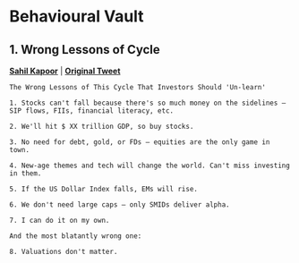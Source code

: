 # **Behavioural Vault**


## **1. Wrong Lessons of Cycle**
**[Sahil Kapoor](https://x.com/arindam___paul/status/1924869038167228797)** | **[Original Tweet](https://x.com/SahilKapoor/status/1910546333775401156)**


```
The Wrong Lessons of This Cycle That Investors Should 'Un-learn'

1. Stocks can't fall because there's so much money on the sidelines – SIP flows, FIIs, financial literacy, etc.

2. We'll hit $ XX trillion GDP, so buy stocks.

3. No need for debt, gold, or FDs – equities are the only game in town.

4. New-age themes and tech will change the world. Can't miss investing in them.

5. If the US Dollar Index falls, EMs will rise.

6. We don't need large caps – only SMIDs deliver alpha.

7. I can do it on my own.

And the most blatantly wrong one:

8. Valuations don't matter.
```